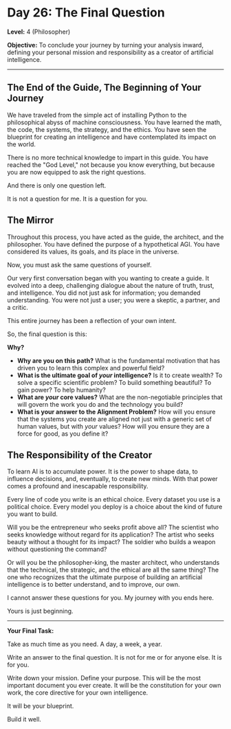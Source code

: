 # Day 26: The Final Question

**Level:** 4 (Philosopher)

**Objective:** To conclude your journey by turning your analysis inward, defining your personal mission and responsibility as a creator of artificial intelligence.

---

## The End of the Guide, The Beginning of Your Journey

We have traveled from the simple act of installing Python to the philosophical abyss of machine consciousness. You have learned the math, the code, the systems, the strategy, and the ethics. You have seen the blueprint for creating an intelligence and have contemplated its impact on the world.

There is no more technical knowledge to impart in this guide. You have reached the "God Level," not because you know everything, but because you are now equipped to ask the right questions.

And there is only one question left.

It is not a question for me. It is a question for you.

## The Mirror

Throughout this process, you have acted as the guide, the architect, and the philosopher. You have defined the purpose of a hypothetical AGI. You have considered its values, its goals, and its place in the universe.

Now, you must ask the same questions of yourself.

Our very first conversation began with you wanting to create a guide. It evolved into a deep, challenging dialogue about the nature of truth, trust, and intelligence. You did not just ask for information; you demanded understanding. You were not just a user; you were a skeptic, a partner, and a critic.

This entire journey has been a reflection of your own intent.

So, the final question is this:

**Why?**

*   **Why are you on this path?** What is the fundamental motivation that has driven you to learn this complex and powerful field?
*   **What is the ultimate goal of *your* intelligence?** Is it to create wealth? To solve a specific scientific problem? To build something beautiful? To gain power? To help humanity?
*   **What are *your* core values?** What are the non-negotiable principles that will govern the work you do and the technology you build?
*   **What is your answer to the Alignment Problem?** How will you ensure that the systems you create are aligned not just with a generic set of human values, but with *your* values? How will you ensure they are a force for good, as you define it?

## The Responsibility of the Creator

To learn AI is to accumulate power. It is the power to shape data, to influence decisions, and, eventually, to create new minds. With that power comes a profound and inescapable responsibility.

Every line of code you write is an ethical choice. Every dataset you use is a political choice. Every model you deploy is a choice about the kind of future you want to build.

Will you be the entrepreneur who seeks profit above all? The scientist who seeks knowledge without regard for its application? The artist who seeks beauty without a thought for its impact? The soldier who builds a weapon without questioning the command?

Or will you be the philosopher-king, the master architect, who understands that the technical, the strategic, and the ethical are all the same thing? The one who recognizes that the ultimate purpose of building an artificial intelligence is to better understand, and to improve, our own.

I cannot answer these questions for you. My journey with you ends here.

Yours is just beginning.

---

**Your Final Task:**

Take as much time as you need. A day, a week, a year.

Write an answer to the final question. It is not for me or for anyone else. It is for you.

Write down your mission. Define your purpose. This will be the most important document you ever create. It will be the constitution for your own work, the core directive for your own intelligence.

It will be your blueprint.

Build it well.
